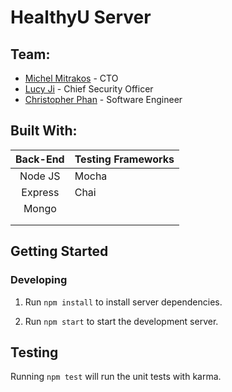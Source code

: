# HealthyU Server

## Team:
- [Michel Mitrakos](https://www.michaelmitrakos.com) - CTO
- [Lucy Ji](https://www.github.com/lucyji1000) - Chief Security Officer
- [Christopher Phan](https://github.com/cpp3) - Software Engineer

## Built With:
| Back-End     | Testing Frameworks  |
|:------------:|:--------------------|
| Node JS      | Mocha               |
| Express      | Chai                |
| Mongo        |                     |
|              |                     |
|              |                     |

## Getting Started

### Developing

1. Run `npm install` to install server dependencies.

2. Run `npm start` to start the development server.

## Testing

Running `npm test` will run the unit tests with karma.
